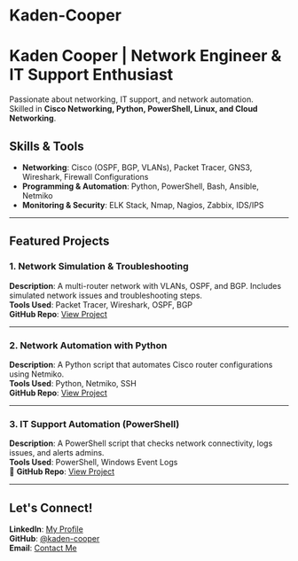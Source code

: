 # Kaden-Cooper

# Kaden Cooper | Network Engineer & IT Support Enthusiast
Passionate about networking, IT support, and network automation.  
Skilled in **Cisco Networking, Python, PowerShell, Linux, and Cloud Networking**.

## Skills & Tools
- **Networking**: Cisco (OSPF, BGP, VLANs), Packet Tracer, GNS3, Wireshark, Firewall Configurations
- **Programming & Automation**: Python, PowerShell, Bash, Ansible, Netmiko
- **Monitoring & Security**: ELK Stack, Nmap, Nagios, Zabbix, IDS/IPS

---

## Featured Projects

###  1. Network Simulation & Troubleshooting
 **Description**: A multi-router network with VLANs, OSPF, and BGP. Includes simulated network issues and troubleshooting steps.  
 **Tools Used**: Packet Tracer, Wireshark, OSPF, BGP  
**GitHub Repo**: [View Project](https://github.com/kaden-cooper/network-troubleshooting)  

---

###  2. Network Automation with Python
**Description**: A Python script that automates Cisco router configurations using Netmiko.  
**Tools Used**: Python, Netmiko, SSH  
**GitHub Repo**: [View Project](https://github.com/kaden-cooper/network-automation)  

---

###  3. IT Support Automation (PowerShell)
**Description**: A PowerShell script that checks network connectivity, logs issues, and alerts admins.  
**Tools Used**: PowerShell, Windows Event Logs  
📂 **GitHub Repo**: [View Project](https://github.com/kaden-cooper/it-support-script)  

---

## Let's Connect!
**LinkedIn**: [My Profile](https://www.linkedin.com/in/kaden-cooper-840192276/?trk=opento_sprofile_topcard)  
**GitHub**: [@kaden-cooper](https://github.com/kadencooper2005/Kaden-Cooper)  
**Email**: [Contact Me](mailto:kadencooper608@gmail.com)  


